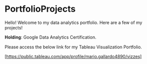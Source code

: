 # PortfolioProjects
Hello! Welcome to my data analytics portfolio. Here are a few of my projects!

𝐇𝐨𝐥𝐝𝐢𝐧𝐠: Google Data Analytics Certification.

Please access the below link for my Tableau Visualization Portfolio.

[https://public.tableau.com/app/profile/mario.gallardo4890/vizzes]
